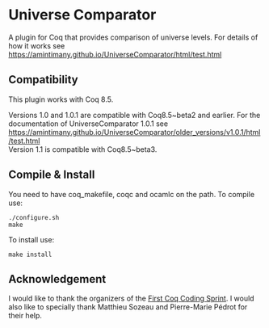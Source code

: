 # Universe Comparator

A plugin for Coq that provides comparison of universe levels. For details of how it works see https://amintimany.github.io/UniverseComparator/html/test.html

## Compatibility
This plugin works with Coq 8.5.

Versions 1.0 and 1.0.1 are compatible with Coq8.5~beta2 and earlier.
For the documentation of UniverseComparator 1.0.1 see https://amintimany.github.io/UniverseComparator/older_versions/v1.0.1/html/test.html  
Version 1.1 is compatible with Coq8.5~beta3.

## Compile & Install
You need to have coq_makefile, coqc and ocamlc on the path. To compile use:

``./configure.sh``  
``make``

To install use:  

``make install``

## Acknowledgement
I would like to thank the organizers of the [First Coq Coding Sprint](https://coq.inria.fr/cocorico/CoqCodingSprint/CoqCS1). I would also like to specially thank Matthieu Sozeau and Pierre-Marie Pédrot for their help.